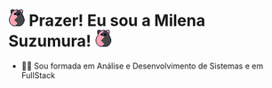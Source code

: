 # ![ImageTitle](/image/luck-monster.png) Prazer! Eu sou a Milena Suzumura! ![ImageTitle](/image/luck-monster.png)

<ul>
  <li> 👩‍💻 Sou formada em Análise e Desenvolvimento de Sistemas e em FullStack</li>
</ul>